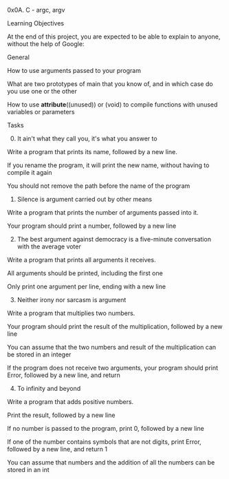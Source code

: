 0x0A. C - argc, argv

Learning Objectives

At the end of this project, you are expected to be able to explain to anyone, without the help of Google:



General

How to use arguments passed to your program

What are two prototypes of main that you know of, and in which case do you use one or the other

How to use __attribute__((unused)) or (void) to compile functions with unused variables or parameters



Tasks

0. It ain't what they call you, it's what you answer to



Write a program that prints its name, followed by a new line.

If you rename the program, it will print the new name, without having to compile it again

You should not remove the path before the name of the program



1. Silence is argument carried out by other means



Write a program that prints the number of arguments passed into it.

Your program should print a number, followed by a new line



2. The best argument against democracy is a five-minute conversation with the average voter



Write a program that prints all arguments it receives.

All arguments should be printed, including the first one

Only print one argument per line, ending with a new line



3. Neither irony nor sarcasm is argument



Write a program that multiplies two numbers.

Your program should print the result of the multiplication, followed by a new line

You can assume that the two numbers and result of the multiplication can be stored in an integer

If the program does not receive two arguments, your program should print Error, followed by a new line, and return



4. To infinity and beyond



Write a program that adds positive numbers.

Print the result, followed by a new line

If no number is passed to the program, print 0, followed by a new line

If one of the number contains symbols that are not digits, print Error, followed by a new line, and return 1

You can assume that numbers and the addition of all the numbers can be stored in an int


